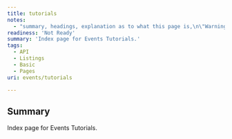 ```yaml
---
title: tutorials
notes:
  - "summary, headings, explanation as to what this page is,\n\"Warning: More than one default form is defined for this page.\""
readiness: 'Not Ready'
summary: 'Index page for Events Tutorials.'
tags:
  - API
  - Listings
  - Basic
  - Pages
uri: events/tutorials

---
```

## Summary

Index page for Events Tutorials.

